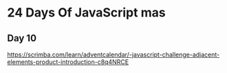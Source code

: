 # 24 Days Of JavaScript mas


## Day 10

https://scrimba.com/learn/adventcalendar/-javascript-challenge-adjacent-elements-product-introduction-c8q4NRCE
